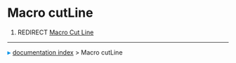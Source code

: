 # Macro cutLine
1.  REDIRECT [Macro Cut Line](Macro_Cut_Line.md)



---
![](images/Right_arrow.png) [documentation index](../README.md) > Macro cutLine
